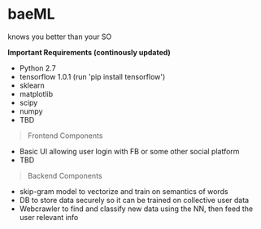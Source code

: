 # baeML
knows you better than your SO

**Important Requirements (continously updated)**
+ Python 2.7
+ tensorflow 1.0.1 (run 'pip install tensorflow')
+ sklearn
+ matplotlib
+ scipy
+ numpy
+ TBD

> Frontend Components
+ Basic UI allowing user login with FB or some other social platform
+ TBD

> Backend Components
+ skip-gram model to vectorize and train on semantics of words
+ DB to store data securely so it can be trained on collective user data 
+ Webcrawler to find and classify new data using the NN, then feed the user relevant info
